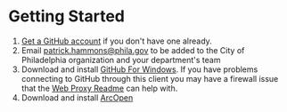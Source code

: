 # Getting Started

1. [Get a GitHub account](https://github.com/join) if you don't have one already.
2. Email <patrick.hammons@phila.gov> to be added to the City of Philadelphia organization and your department's team
3. Download and install [GitHub For Windows](http://windows.github.com/). If you have problems connecting to GitHub through this client you may have a firewall issue that the [Web Proxy Readme](https://github.com/CityOfPhiladelphia/github-for-geodata/blob/master/web-proxy.md) can help with.
4. Download and install [ArcOpen](https://github.com/CityOfPhiladelphia/arc-open)
